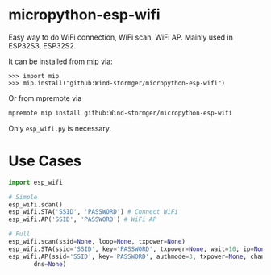 # micropython-esp-wifi
Easy way to do WiFi connection, WiFi scan, WiFi AP. Mainly used in ESP32S3, ESP32S2.

It can be installed from [mip](https://docs.micropython.org/en/latest/reference/packages.html#installing-packages-with-mip) via:

```
>>> import mip
>>> mip.install("github:Wind-stormger/micropython-esp-wifi")
```

Or from mpremote via

```bash
mpremote mip install github:Wind-stormger/micropython-esp-wifi
```

Only `esp_wifi.py` is necessary.

# Use Cases

```py
import esp_wifi

# Simple
esp_wifi.scan()
esp_wifi.STA('SSID', 'PASSWORD') # Connect WiFi
esp_wifi.AP('SSID', 'PASSWORD') # WiFi AP

# Full
esp_wifi.scan(ssid=None, loop=None, txpower=None)
esp_wifi.STA(ssid='SSID', key='PASSWORD', txpower=None, wait=10, ip=None, subnet=None, gateway=None, dns=None)
esp_wifi.AP(ssid='SSID', key='PASSWORD', authmode=3, txpower=None, channel=11, hidden=False, ip=None, subnet=None, gateway=None,
       dns=None)

```
